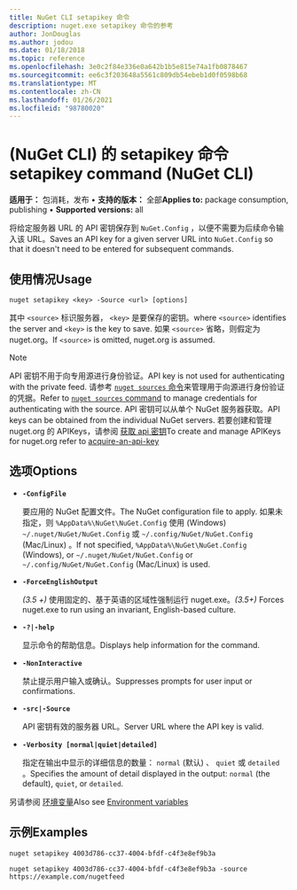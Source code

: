 ```yaml
---
title: NuGet CLI setapikey 命令
description: nuget.exe setapikey 命令的参考
author: JonDouglas
ms.author: jodou
ms.date: 01/18/2018
ms.topic: reference
ms.openlocfilehash: 3e0c2f84e336e0a642b1b5e815e74a1fb0878467
ms.sourcegitcommit: ee6c3f203648a5561c809db54ebeb1d0f0598b68
ms.translationtype: MT
ms.contentlocale: zh-CN
ms.lasthandoff: 01/26/2021
ms.locfileid: "98780020"
---
```

# <a name="setapikey-command-nuget-cli"></a><span data-ttu-id="4bd2a-103"> (NuGet CLI) 的 setapikey 命令</span><span class="sxs-lookup"><span data-stu-id="4bd2a-103">setapikey command (NuGet CLI)</span></span>

<span data-ttu-id="4bd2a-104">**适用于：** 包消耗，发布 &bullet; **支持的版本：** 全部</span><span class="sxs-lookup"><span data-stu-id="4bd2a-104">**Applies to:** package consumption, publishing &bullet; **Supported versions:** all</span></span>

<span data-ttu-id="4bd2a-105">将给定服务器 URL 的 API 密钥保存到 `NuGet.Config` ，以便不需要为后续命令输入该 URL。</span><span class="sxs-lookup"><span data-stu-id="4bd2a-105">Saves an API key for a given server URL into `NuGet.Config` so that it doesn't need to be entered for subsequent commands.</span></span>

## <a name="usage"></a><span data-ttu-id="4bd2a-106">使用情况</span><span class="sxs-lookup"><span data-stu-id="4bd2a-106">Usage</span></span>

```cli
nuget setapikey <key> -Source <url> [options]
```

<span data-ttu-id="4bd2a-107">其中 `<source>` 标识服务器， `<key>` 是要保存的密钥。</span><span class="sxs-lookup"><span data-stu-id="4bd2a-107">where `<source>` identifies the server and `<key>` is the key to save.</span></span> <span data-ttu-id="4bd2a-108">如果 `<source>` 省略，则假定为 nuget.org。</span><span class="sxs-lookup"><span data-stu-id="4bd2a-108">If `<source>` is omitted, nuget.org is assumed.</span></span> 

> [!NOTE]
> <span data-ttu-id="4bd2a-109">API 密钥不用于向专用源进行身份验证。</span><span class="sxs-lookup"><span data-stu-id="4bd2a-109">API key is not used for authenticating with the private feed.</span></span> <span data-ttu-id="4bd2a-110">请参考 [`nuget sources` 命令](../cli-reference/cli-ref-sources.md)来管理用于向源进行身份验证的凭据。</span><span class="sxs-lookup"><span data-stu-id="4bd2a-110">Refer to [`nuget sources` command](../cli-reference/cli-ref-sources.md) to manage credentials for authenticating with the source.</span></span>
> <span data-ttu-id="4bd2a-111">API 密钥可以从单个 NuGet 服务器获取。</span><span class="sxs-lookup"><span data-stu-id="4bd2a-111">API keys can be obtained from the individual NuGet servers.</span></span> <span data-ttu-id="4bd2a-112">若要创建和管理 nuget.org 的 APIKeys，请参阅 [获取 api 密钥](../../nuget-org/scoped-api-keys.md#acquire-an-api-key)</span><span class="sxs-lookup"><span data-stu-id="4bd2a-112">To create and manage APIKeys for nuget.org refer to [acquire-an-api-key](../../nuget-org/scoped-api-keys.md#acquire-an-api-key)</span></span>

## <a name="options"></a><span data-ttu-id="4bd2a-113">选项</span><span class="sxs-lookup"><span data-stu-id="4bd2a-113">Options</span></span>

- **`-ConfigFile`**

  <span data-ttu-id="4bd2a-114">要应用的 NuGet 配置文件。</span><span class="sxs-lookup"><span data-stu-id="4bd2a-114">The NuGet configuration file to apply.</span></span> <span data-ttu-id="4bd2a-115">如果未指定，则 `%AppData%\NuGet\NuGet.Config` 使用 (Windows) `~/.nuget/NuGet/NuGet.Config` 或 `~/.config/NuGet/NuGet.Config` (Mac/Linux) 。</span><span class="sxs-lookup"><span data-stu-id="4bd2a-115">If not specified, `%AppData%\NuGet\NuGet.Config` (Windows), or `~/.nuget/NuGet/NuGet.Config` or `~/.config/NuGet/NuGet.Config` (Mac/Linux) is used.</span></span>

- **`-ForceEnglishOutput`**

  <span data-ttu-id="4bd2a-116">*(3.5 +)* 使用固定的、基于英语的区域性强制运行 nuget.exe。</span><span class="sxs-lookup"><span data-stu-id="4bd2a-116">*(3.5+)* Forces nuget.exe to run using an invariant, English-based culture.</span></span>

- **`-?|-help`**

  <span data-ttu-id="4bd2a-117">显示命令的帮助信息。</span><span class="sxs-lookup"><span data-stu-id="4bd2a-117">Displays help information for the command.</span></span>

- **`-NonInteractive`**

  <span data-ttu-id="4bd2a-118">禁止提示用户输入或确认。</span><span class="sxs-lookup"><span data-stu-id="4bd2a-118">Suppresses prompts for user input or confirmations.</span></span>

- **`-src|-Source`**

  <span data-ttu-id="4bd2a-119">API 密钥有效的服务器 URL。</span><span class="sxs-lookup"><span data-stu-id="4bd2a-119">Server URL where the API key is valid.</span></span>

- **`-Verbosity [normal|quiet|detailed]`**

  <span data-ttu-id="4bd2a-120">指定在输出中显示的详细信息的数量： `normal` (默认) 、 `quiet` 或 `detailed` 。</span><span class="sxs-lookup"><span data-stu-id="4bd2a-120">Specifies the amount of detail displayed in the output: `normal` (the default), `quiet`, or `detailed`.</span></span>

<span data-ttu-id="4bd2a-121">另请参阅 [环境变量](cli-ref-environment-variables.md)</span><span class="sxs-lookup"><span data-stu-id="4bd2a-121">Also see [Environment variables](cli-ref-environment-variables.md)</span></span>

## <a name="examples"></a><span data-ttu-id="4bd2a-122">示例</span><span class="sxs-lookup"><span data-stu-id="4bd2a-122">Examples</span></span>

```cli
nuget setapikey 4003d786-cc37-4004-bfdf-c4f3e8ef9b3a

nuget setapikey 4003d786-cc37-4004-bfdf-c4f3e8ef9b3a -source https://example.com/nugetfeed
```
